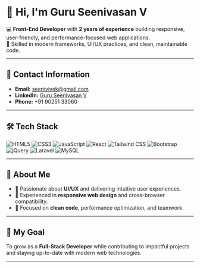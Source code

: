 # 👋 Hi, I'm Guru Seenivasan V

💻 **Front-End Developer** with **2 years of experience** building responsive, user-friendly, and performance-focused web applications.  
🚀 Skilled in modern frameworks, UI/UX practices, and clean, maintainable code.

---

## 📧 Contact Information
- **Email:** [seenivivek@gmail.com](mailto:seenivivek@gmail.com)  
- **LinkedIn:** [Guru Seenivasan V](https://www.linkedin.com/in/guruseenivasan-v-a760a1235/)  
- **Phone:** +91 90251 33060  

---

## 🛠 Tech Stack

![HTML5](https://img.shields.io/badge/HTML5-E34F26?logo=html5&logoColor=white)
![CSS3](https://img.shields.io/badge/CSS3-1572B6?logo=css3&logoColor=white)
![JavaScript](https://img.shields.io/badge/JavaScript-F7DF1E?logo=javascript&logoColor=black)
![React](https://img.shields.io/badge/React-61DAFB?logo=react&logoColor=black)
![Tailwind CSS](https://img.shields.io/badge/Tailwind_CSS-38B2AC?logo=tailwindcss&logoColor=white)
![Bootstrap](https://img.shields.io/badge/Bootstrap-7952B3?logo=bootstrap&logoColor=white)
![jQuery](https://img.shields.io/badge/jQuery-0769AD?logo=jquery&logoColor=white)
![Laravel](https://img.shields.io/badge/Laravel-FF2D20?logo=laravel&logoColor=white)
![MySQL](https://img.shields.io/badge/MySQL-4479A1?logo=mysql&logoColor=white)

---

## 📌 About Me

- 🔹 Passionate about **UI/UX** and delivering intuitive user experiences.  
- 🔹 Experienced in **responsive web design** and cross-browser compatibility.  
- 🔹 Focused on **clean code**, performance optimization, and teamwork.  

---

## 🌟 My Goal
To grow as a **Full-Stack Developer** while contributing to impactful projects and staying up-to-date with modern web technologies.

---
